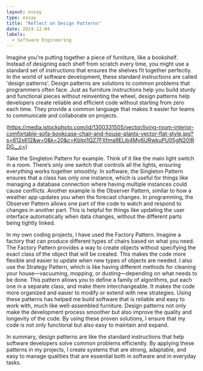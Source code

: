 ```yaml
---
layout: essay
type: essay
title: "Reflect on Design Patterns"
date: 2024-12-04
labels:
  - Software Engineering
---
```


Imagine you're putting together a piece of furniture, like a bookshelf. Instead of designing each shelf from scratch every time, you might use a standard set of instructions that ensures the shelves fit together perfectly. In the world of software development, these standard instructions are called 'design patterns'. Design patterns are solutions to common problems that programmers often face. Just as furniture instructions help you build sturdy and functional pieces without reinventing the wheel, design patterns help developers create reliable and efficient code without starting from zero each time. They provide a common language that makes it easier for teams to communicate and collaborate on projects.

(https://media.istockphoto.com/id/1300331505/vector/living-room-interior-comfortable-sofa-bookcase-chair-and-house-plants-vector-flat-style.jpg?s=612x612&w=0&k=20&c=KbIpj1QZ7FXfma9ELib4My6URwkuPU05gN20IRDG__c=)

Take the Singleton Pattern for example. Think of it like the main light switch in a room. There’s only one switch that controls all the lights, ensuring everything works together smoothly. In software, the Singleton Pattern ensures that a class has only one instance, which is useful for things like managing a database connection where having multiple instances could cause conflicts. Another example is the Observer Pattern, similar to how a weather app updates you when the forecast changes. In programming, the Observer Pattern allows one part of the code to watch and respond to changes in another part. This is helpful for things like updating the user interface automatically when data changes, without the different parts being tightly linked.

In my own coding projects, I have used the Factory Pattern. Imagine a factory that can produce different types of chairs based on what you need. The Factory Pattern provides a way to create objects without specifying the exact class of the object that will be created. This makes the code more flexible and easier to update when new types of objects are needed. I also use the Strategy Pattern, which is like having different methods for cleaning your house—vacuuming, mopping, or dusting—depending on what needs to be done. This pattern allows you to define a family of algorithms, put each one in a separate class, and make them interchangeable. It makes the code more organized and easier to modify or extend with new strategies. Using these patterns has helped me build software that is reliable and easy to work with, much like well-assembled furniture. Design patterns not only make the development process smoother but also improve the quality and longevity of the code. By using these proven solutions, I ensure that my code is not only functional but also easy to maintain and expand.

In summary, design patterns are like the standard instructions that help software developers solve common problems efficiently. By applying these patterns in my projects, I create systems that are strong, adaptable, and easy to manage qualities that are essential both in software and in everyday tasks.
